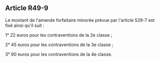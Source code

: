 Article R49-9
----
Le montant de l'amende forfaitaire minorée prévue par l'article 529-7 est fixé
ainsi qu'il suit :

1° 22 euros pour les contraventions de la 2e classe ;

2° 45 euros pour les contraventions de la 3e classe ;

3° 90 euros pour les contraventions de la 4e classe.
